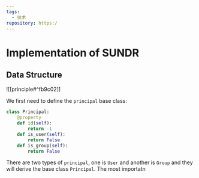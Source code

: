 ```yaml
---
tags:
  - 技术
repository: https:/
---
```


# Implementation of SUNDR

## Data Structure

![[principle#^fb9c02]]

We first need to define the `principal` base class:

```python
class Principal:
    @property
    def id(self):
        return -1
    def is_user(self):
        return False
    def is_group(self):
        return False
```

There are two types of `principal`, one is `User` and another is `Group` and they will derive the base class `Principal`. The most importatn

